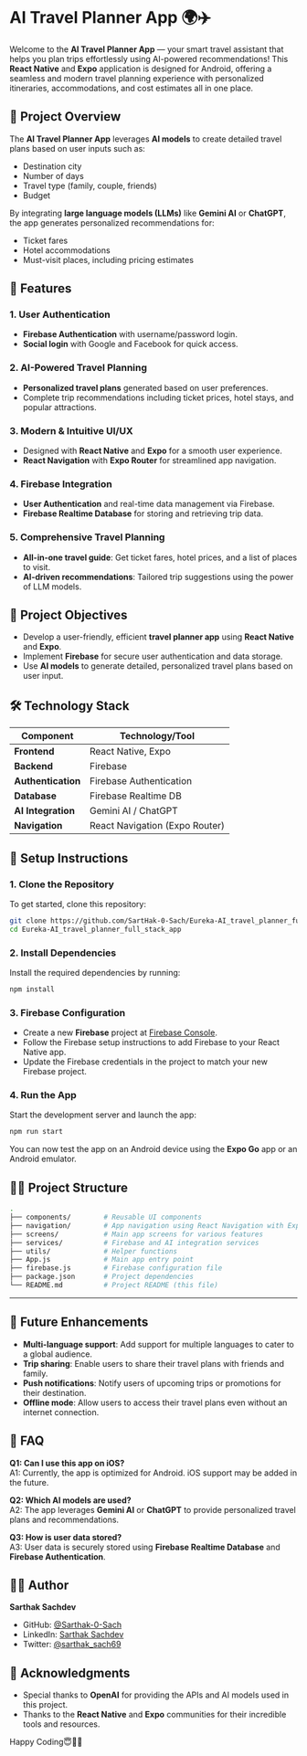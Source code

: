 # AI Travel Planner App 🌍✈️

Welcome to the **AI Travel Planner App** — your smart travel assistant that helps you plan trips effortlessly using AI-powered recommendations! This **React Native** and **Expo** application is designed for Android, offering a seamless and modern travel planning experience with personalized itineraries, accommodations, and cost estimates all in one place.

## 📱 Project Overview

The **AI Travel Planner App** leverages **AI models** to create detailed travel plans based on user inputs such as:
- Destination city
- Number of days
- Travel type (family, couple, friends)
- Budget

By integrating **large language models (LLMs)** like **Gemini AI** or **ChatGPT**, the app generates personalized recommendations for:
- Ticket fares
- Hotel accommodations
- Must-visit places, including pricing estimates

## 🚀 Features

### 1. User Authentication
- **Firebase Authentication** with username/password login.
- **Social login** with Google and Facebook for quick access.

### 2. AI-Powered Travel Planning
- **Personalized travel plans** generated based on user preferences.
- Complete trip recommendations including ticket prices, hotel stays, and popular attractions.

### 3. Modern & Intuitive UI/UX
- Designed with **React Native** and **Expo** for a smooth user experience.
- **React Navigation** with **Expo Router** for streamlined app navigation.

### 4. Firebase Integration
- **User Authentication** and real-time data management via Firebase.
- **Firebase Realtime Database** for storing and retrieving trip data.

### 5. Comprehensive Travel Planning
- **All-in-one travel guide**: Get ticket fares, hotel prices, and a list of places to visit.
- **AI-driven recommendations**: Tailored trip suggestions using the power of LLM models.

## 🎯 Project Objectives

- Develop a user-friendly, efficient **travel planner app** using **React Native** and **Expo**.
- Implement **Firebase** for secure user authentication and data storage.
- Use **AI models** to generate detailed, personalized travel plans based on user input.

## 🛠️ Technology Stack

| Component           | Technology/Tool         |
|---------------------|-------------------------|
| **Frontend**        | React Native, Expo       |
| **Backend**         | Firebase                 |
| **Authentication**  | Firebase Authentication  |
| **Database**        | Firebase Realtime DB     |
| **AI Integration**  | Gemini AI / ChatGPT      |
| **Navigation**      | React Navigation (Expo Router) |

## 📖 Setup Instructions

### 1. Clone the Repository
To get started, clone this repository:

```bash
git clone https://github.com/SartHak-0-Sach/Eureka-AI_travel_planner_full_stack_app.git
cd Eureka-AI_travel_planner_full_stack_app
```

### 2. Install Dependencies
Install the required dependencies by running:

```bash
npm install
```

### 3. Firebase Configuration
- Create a new **Firebase** project at [Firebase Console](https://console.firebase.google.com/).
- Follow the Firebase setup instructions to add Firebase to your React Native app.
- Update the Firebase credentials in the project to match your new Firebase project.

### 4. Run the App
Start the development server and launch the app:

```bash
npm run start
```

You can now test the app on an Android device using the **Expo Go** app or an Android emulator.

## 🧑‍💻 Project Structure

```bash
.
├── components/        # Reusable UI components
├── navigation/        # App navigation using React Navigation with Expo Router
├── screens/           # Main app screens for various features
├── services/          # Firebase and AI integration services
├── utils/             # Helper functions
├── App.js             # Main app entry point
├── firebase.js        # Firebase configuration file
├── package.json       # Project dependencies
└── README.md          # Project README (this file)
```

---

## 🔮 Future Enhancements

- **Multi-language support**: Add support for multiple languages to cater to a global audience.
- **Trip sharing**: Enable users to share their travel plans with friends and family.
- **Push notifications**: Notify users of upcoming trips or promotions for their destination.
- **Offline mode**: Allow users to access their travel plans even without an internet connection.

## 💬 FAQ

**Q1: Can I use this app on iOS?**  
A1: Currently, the app is optimized for Android. iOS support may be added in the future.

**Q2: Which AI models are used?**  
A2: The app leverages **Gemini AI** or **ChatGPT** to provide personalized travel plans and recommendations.

**Q3: How is user data stored?**  
A3: User data is securely stored using **Firebase Realtime Database** and **Firebase Authentication**.

## 👨‍💻 Author

**Sarthak Sachdev**

- GitHub: [@Sarthak-0-Sach](https://github.com/Sarthak-0-Sach)
- LinkedIn: [Sarthak Sachdev](https://www.linkedin.com/in/sarthak2004/)
- Twitter: [@sarthak_sach69](https://twitter.com/sarthak_sach69)

## 🙌 Acknowledgments

- Special thanks to **OpenAI** for providing the APIs and AI models used in this project.
- Thanks to the **React Native** and **Expo** communities for their incredible tools and resources.

Happy Coding😇✌🏻
